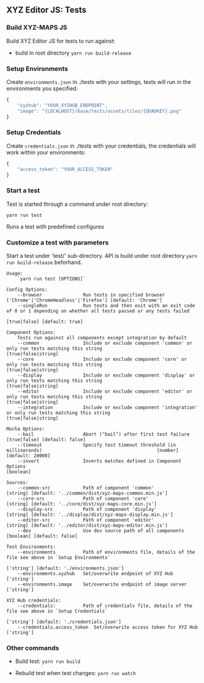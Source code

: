 ## XYZ Editor JS: Tests

### Build XYZ-MAPS JS

Build XYZ Editor JS for tests to run against:

* build in root directory `yarn run build-release`

### Setup Environments

Create `environments.json` in ./tests with your settings, tests will run in the environments you specified:
```javascript
{
    "xyzhub": "YOUR_XYZHUB_ENDPOINT",
    "image": "{LOCALHOST}/base/tests/assets/tiles/{QUADKEY}.png"
}
```

### Setup Credentials

Create `credentials.json` in ./tests with your credentials, the credentials will work within your environments:
```javascript
{
    "access_token": "YOUR_ACCESS_TOKEN"
}
```

### Start a test

Test is started through a command under root directory:
   ```
   yarn run test
   ```
Runs a test with predefined configures

### Customize a test with parameters

Start a test under 'test/' sub-directory. API is build under root directory `yarn run build-release` beforhand.

    Usage:
        `yarn run test [OPTIONS]`

    Config Options:
        --browser               Run tests in specified browser                           ['Chrome'|'ChromeHeadless'|'Firefox'] [default: 'Chrome']
        --singleRun             Run tests and then exit with an exit code of 0 or 1 depending on whether all tests passed or any tests failed
                                                                                                                      [true|false] [default: true]

    Component Options:
        Tests run against all components except integration by default
        --common                Include or exclude component 'common' or only run tests matching this string                    [true|false|string]
        --core                  Include or exclude component 'core' or only run tests matching this string                      [true|false|string]
        --display               Include or exclude component 'display' or only run tests matching this string                   [true|false|string]
        --editor                Include or exclude component 'editor' or only run tests matching this string                    [true|false|string]
        --integration           Include or exclude component 'integration' or only run tests matching this string               [true|false|string]

    Mocha Options:
        --bail                  Abort ("bail") after first test failure                                               [true|false] [default: false]
        --timeout               Specify test timeout threshold (in milliseconds)                                          [number] [default: 20000]
        --invert                Inverts matches defined in Component Options                                                              [boolean]

    Sources:
        --common-src            Path of component 'common'                              [string] [default: '../common/dist/xyz-maps-common.min.js']
        --core-src              Path of component 'core'                                    [string] [default: '../core/dist/xyz-maps-core.min.js']
        --display-src           Path of component 'display'                           [string] [default: '../display/dist/xyz-maps-display.min.js']
        --editor-src            Path of component 'editor'                              [string] [default: '../editor/dist/xyz-maps-editor.min.js']
        --dev                   Use dev source path of all components                                                    [boolean] [default: false]

    Test Environments:
        --environments          Path of environments file, details of the file see above in `Setup Environments`
                                                                                                        ['string'] [default: './environments.json']
        --environments.xyzhub   Set/overwrite endpoint of XYZ Hub                                                                        ['string']
        --environments.image    Set/overwrite endpoint of image server                                                                   ['string']

    XYZ Hub credentials:
        --credentials:          Path of credentials file, details of the file see above in `Setup Credentials`
                                                                                                         ['string'] [default: './credentials.json']
        --credentials.access_token  Set/overwrite access token for XYZ Hub                                                               ['string']

### Other commands

  * Build test: `yarn run build`

  * Rebuild test when test changes: `yarn run watch`
